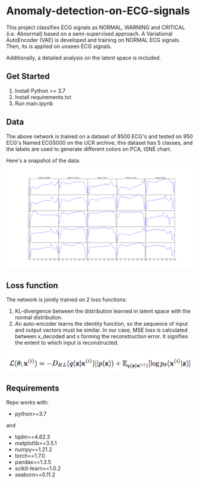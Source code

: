 # Anomaly-detection-on-ECG-signals

This project classifies ECG signals as NORMAL, WARNING and CRITICAL (i.e. Abnormal) based on a semi-supervised approach. A Variational AutoEncoder (VAE) is developed and training on NORMAL ECG signals. Then, its is applied on unseen ECG signals. 

Additionally, a detailed analysis on the latent space is included.

## Get Started

1. Install Python >= 3.7
2. Install requirements.txt
3. Run main.ipynb


## Data

The above network is trained on a dataset of 8500 ECG's and tested on 950 ECG's Named ECG5000 on the UCR archive, this dataset has 5 classes, and the labels are used to generate different colors on PCA, tSNE chart.

Here's a snapshot of the data: 

<img src='./images/data_examples.png' >


## Loss function

The network is jointly trained on 2 loss functions:

1. KL-divergence between the distribution learned in latent space with the normal distribution.
2. An auto-encoder learns the identity function, so the sequence of input and output vectors must be similar. In our case, MSE loss is calculated between x_decoded and x forming the reconstruction error. It signifies the extent to which input is reconstructed.

<img src='./images/math.png' >

## Requirements

Repo works with:

- python>=3.7

and

- tqdm==4.62.3
- matplotlib==3.5.1
- numpy==1.21.2
- torch==1.7.0
- pandas==1.3.5
- scikit-learn==1.0.2
- seaborn==0.11.2
